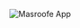 ![Masroofe App](https://github.com/ghassan-amreyah/Masroofe/assets/114358612/f9501b53-a4cf-47f3-98c1-46572ac34646)

